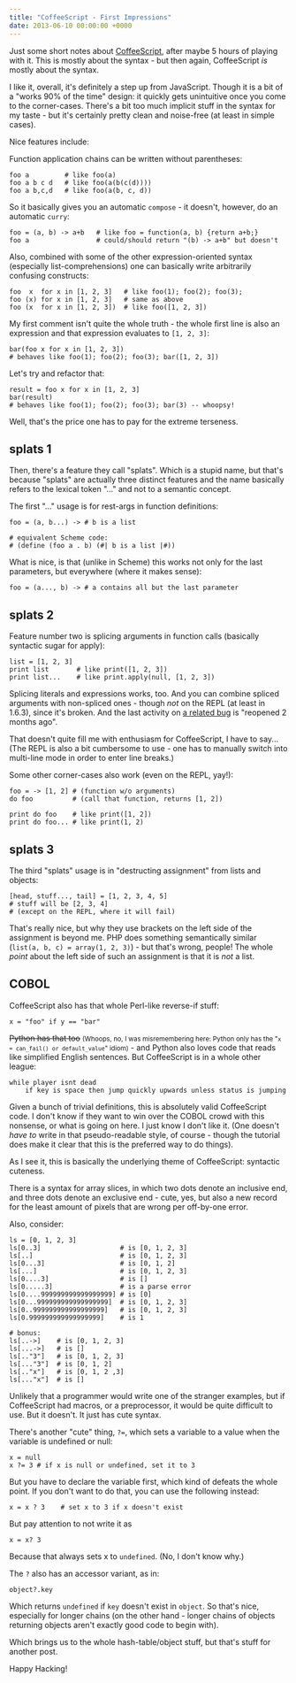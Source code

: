 ```yaml
---
title: "CoffeeScript - First Impressions"
date: 2013-06-10 00:00:00 +0000
---
```

Just some short notes about [CoffeeScript](http://coffeescript.org/), after
maybe 5 hours of playing with it. This is mostly about the syntax - but then
again, CoffeeScript *is* mostly about the syntax.

I like it, overall, it's definitely a step up from JavaScript. Though it is a
bit of a "works 90% of the time" design: it quickly gets unintuitive once you
come to the corner-cases. There's a bit too much implicit stuff in the syntax
for my taste - but it's certainly pretty clean and
noise-free (at least in simple cases).

Nice features include:

Function application chains can be written without parentheses:

    foo a         # like foo(a)
    foo a b c d   # like foo(a(b(c(d))))
    foo a b,c,d   # like foo(a(b, c, d))

So it basically gives you an automatic `compose` - it doesn't, however, do an
automatic `curry`:

    foo = (a, b) -> a+b   # like foo = function(a, b) {return a+b;}
    foo a                 # could/should return "(b) -> a+b" but doesn't

Also, combined with some of the other expression-oriented syntax (especially
list-comprehensions) one can basically write arbitrarily confusing constructs:

    foo  x  for x in [1, 2, 3]   # like foo(1); foo(2); foo(3);
    foo (x) for x in [1, 2, 3]   # same as above
    foo (x  for x in [1, 2, 3])  # like foo([1, 2, 3])

My first comment isn't quite the whole truth - the whole first line is also an
expression and that expression evaluates to `[1, 2, 3]`:

    bar(foo x for x in [1, 2, 3])
    # behaves like foo(1); foo(2); foo(3); bar([1, 2, 3])

Let's try and refactor that:

    result = foo x for x in [1, 2, 3]
    bar(result)
    # behaves like foo(1); foo(2); foo(3); bar(3) -- whoopsy!

Well, that's the price one has to pay for the extreme terseness.

## splats 1 ##

Then, there's a feature they call "splats". Which is a stupid name,
but that's because "splats" are actually three distinct features
and the name basically refers to the lexical token "..." and not to
a semantic concept.

The first "..." usage is for rest-args in function definitions:

    foo = (a, b...) -> # b is a list
    
    # equivalent Scheme code:
    # (define (foo a . b) (#| b is a list |#))

What is nice, is that (unlike in Scheme) this works not only for the last
parameters, but everywhere (where it makes sense):

    foo = (a..., b) -> # a contains all but the last parameter

## splats 2 ##

Feature number two is splicing arguments in function calls (basically syntactic
sugar for apply):

    list = [1, 2, 3]
    print list       # like print([1, 2, 3])
    print list...    # like print.apply(null, [1, 2, 3])

Splicing literals and expressions works, too. And you can combine
spliced arguments with non-spliced ones - though *not* on the REPL (at least in 1.6.3),
since it's broken. And the last activity on [a related bug](https://github.com/jashkenas/coffee-script/issues/2906)
is "reopened 2 months ago".

That doesn't quite fill me with enthusiasm for CoffeeScript, I have to say...
(The REPL is also a bit cumbersome to use - one has to manually switch
into multi-line mode in order to enter line breaks.)

Some other corner-cases also work (even on the REPL, yay!):

    foo = -> [1, 2] # (function w/o arguments)
    do foo          # (call that function, returns [1, 2])

    print do foo    # like print([1, 2])
    print do foo... # like print(1, 2)

## splats 3 ##

The third "splats" usage is in "destructing assignment" from lists and
objects:

    [head, stuff..., tail] = [1, 2, 3, 4, 5]
    # stuff will be [2, 3, 4]
    # (except on the REPL, where it will fail)

That's really nice, but why they use brackets on the left side of the
assignment is beyond me.  PHP does something semantically similar (`list(a, b,
c) = array(1, 2, 3)`) - but that's wrong, people! The whole *point* about the
left side of such an assignment is that it is *not* a list. 

## COBOL ##

CoffeeScript also has that whole Perl-like reverse-if stuff:

    x = "foo" if y == "bar"

<strike>Python has that too</strike> <small>(Whoops, no, I was misremembering
here: Python only has the "`x = can_fail() or default_value`" idiom)</small> -
and Python also loves code that reads like simplified English sentences. But
CoffeeScript is in a whole other league:

    while player isnt dead
        if key is space then jump quickly upwards unless status is jumping

Given a bunch of trivial definitions, this is absolutely valid CoffeeScript
code. I don't know if they want to win over the COBOL crowd with this
nonsense, or what is going on here. I just know I don't like it.  (One doesn't
*have to* write in that pseudo-readable style, of course - though the tutorial
does make it clear that this is the preferred way to do things).

As I see it, this is basically the underlying theme of CoffeeScript: syntactic cuteness.

There is a syntax for array slices, in which two dots denote an inclusive end, and three dots
denote an exclusive end - cute, yes, but also a new record for the least amount of pixels that are
wrong per off-by-one error.

Also, consider:

    ls = [0, 1, 2, 3]
    ls[0..3]                    # is [0, 1, 2, 3]
    ls[..]                      # is [0, 1, 2, 3]
    ls[0...3]                   # is [0, 1, 2]
    ls[...]                     # is [0, 1, 2, 3]
    ls[0....3]                  # is []
    ls[0.....3]                 # is a parse error
    ls[0....999999999999999999] # is [0]
    ls[0...999999999999999999]  # is [0, 1, 2, 3]
    ls[0..999999999999999999]   # is [0, 1, 2, 3]
    ls[0.999999999999999999]    # is 1

    # bonus:
    ls[..->]    # is [0, 1, 2, 3]
    ls[...->]   # is []
    ls[.."3"]   # is [0, 1, 2, 3]
    ls[..."3"]  # is [0, 1, 2]
    ls[.."x"]   # is [0, 1, 2 ,3]
    ls[..."x"]  # is []

Unlikely that a programmer would write one of the stranger examples, but if
CoffeeScript had macros, or a preprocessor, it would be quite difficult to
use. But it doesn't. It just has cute syntax.

There's another "cute" thing, `?=`, which sets a variable to a value
when the variable is undefined or null:

    x = null
    x ?= 3 # if x is null or undefined, set it to 3

But you have to declare the variable first, which kind of defeats the whole point.
If you don't want to do that, you can use the following instead:

    x = x ? 3    # set x to 3 if x doesn't exist

But pay attention to not write it as 

    x = x? 3

Because that always sets x to `undefined`. (No, I don't know why.)

The `?` also has an accessor variant, as in:

    object?.key

Which returns `undefined` if `key` doesn't exist in `object`. So that's nice,
especially for longer chains (on the other hand - longer chains of objects
returning objects aren't exactly good code to begin with).

Which brings us to the whole hash-table/object stuff, but that's
stuff for another post.

Happy Hacking!

